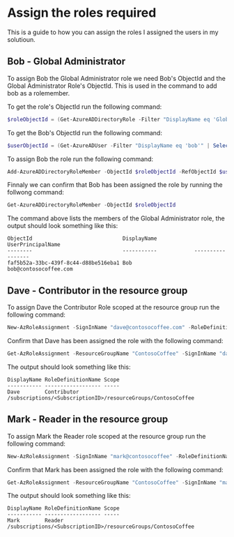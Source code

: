 # Assign the roles required

This is a guide to how you can assign the roles I assigned the users in my solutioun.

## Bob - Global Administrator

To assign Bob the Global Administrator role we need Bob's ObjectId and the Global Administrator Role's ObjectId. This is used in the command to add bob as a rolemember.

To get the role's ObjectId run the following command:

```powershell
$roleObjectId = (Get-AzureADDirectoryRole -Filter "DisplayName eq 'Global Administrator'" | Select-Object ObjectID).ObjectId
```

To get the Bob's ObjectId run the following command:

```powershell
$userObjectId = (Get-AzureADUser -Filter "DisplayName eq 'bob'" | Select-Object ObjectId).ObjectId
```

To assign Bob the role run the following command:

```powershell
Add-AzureADDirectoryRoleMember -ObjectId $roleObjectId -RefObjectId $userObjectId
```

Finnaly we can confirm that Bob has been assigned the role by running the follwong command:

```powershell
Get-AzureADDirectoryRoleMember -ObjectId $roleObjectId
```

The command above lists the members of the Global Administrator role, the output should look something like this:

```
ObjectId                             DisplayName            UserPrincipalName
--------                             -----------            -----------------
faf5b52a-33bc-439f-8c44-d88be516eba1 Bob                    bob@contosocoffee.com
```

## Dave - Contributor in the resource group

To assign Dave the Contributor Role scoped at the resource group run the following command: 

```powershell
New-AzRoleAssignment -SignInName "dave@contosocoffee.com" -RoleDefinitionName "Contributor" -ResourceGroupName "ContosoCoffee"
```

Confirm that Dave has been assigned the role with the following command:

```powershell
Get-AzRoleAssignment -ResourceGroupName "ContosoCoffee" -SignInName "dave@contosocoffee.com" | Select-Object DisplayName, RoleDefinitionName, Scope
```

The output should look something like this:

```
DisplayName RoleDefinitionName Scope
----------- ------------------ -----
Dave        Contributor        /subscriptions/<SubscriptionID>/resourceGroups/ContosoCoffee
```

## Mark - Reader in the resource group

To assign Mark the Reader role scoped at the resource group run the following command:

```powershell
New-AzRoleAssignment -SignInName "mark@contosocoffee" -RoleDefinitionName "Reader" -ResourceGroupName "ContosoCoffee"
```

Confirm that Mark has been assigned the role with the following command:

```powershell
Get-AzRoleAssignment -ResourceGroupName "ContosoCoffee" -SignInName "mark@contosocoffee.com" | Select-Object DisplayName, RoleDefinitionName, Scope
```

The output should look something like this:

```
DisplayName RoleDefinitionName Scope
----------- ------------------ -----
Mark        Reader             /subscriptions/<SubscriptionID>/resourceGroups/ContosoCoffee
```